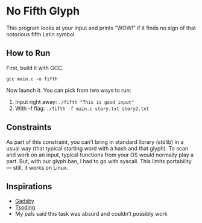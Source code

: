 # No Fifth Glyph
This program looks at your input and prints “WOW!” if it finds no sign of that notorious fifth Latin symbol.

## How to Run

First, build it with GCC. 
```
gcc main.c -o fifth
```

Now launch it. You can pick from two ways to run:

1. Input right away: `./fifth "This is good input"`
2. With -f flag: `./fifth -f main.c story.txt story2.txt`

## Constraints
As part of this constraint, you can’t bring in standard library (stdlib) in a usual way (that typical starting word with a hash and that glyph). To scan and work on an input, typical functions from your OS would normally play a part. But, with our glyph ban, I had to go with syscall. This limits portability — still, it works on Linux. 

## Inspirations
* [Gadsby](https://en.wikipedia.org/wiki/Gadsby_(novel))
* [Tsoding](https://github.com/rexim)
* My pals said this task was absurd and couldn’t possibly work